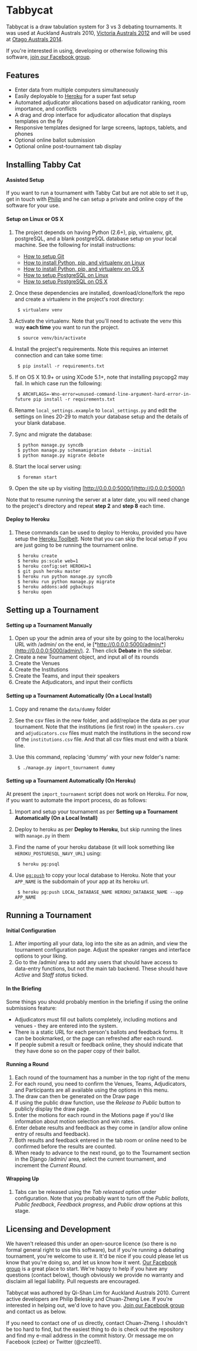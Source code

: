 # Tabbycat

Tabbycat is a draw tabulation system for 3 vs 3 debating tournaments. It was used at Auckland Australs 2010, [Victoria Australs 2012](http://australs2012.com) and will be used at [Otago Australs 2014](http://australs2014.com).

If you're interested in using, developing or otherwise following this software,
[join our Facebook group](https://www.facebook.com/groups/tabbycat.debate/).

## Features

- Enter data from multiple computers simultaneously
- Easily deployable to [Heroku](https://www.heroku.com) for a super fast setup
- Automated adjudicator allocations based on adjudicator ranking, room importance, and conflicts
- A drag and drop interface for adjudicator allocation that displays templates on the fly
- Responsive templates designed for large screens, laptops, tablets, and phones
- Optional online ballot submission
- Optional online post-tournament tab display

## Installing Tabby Cat

#### Assisted Setup

If you want to run a tournament with Tabby Cat but are not able to set it up, get in touch with [Philip](http://www.google.com/recaptcha/mailhide/d?k=01aItEbHtwnn1PzIPGGM9W8A==&c=XWljk2iGokfhziV2Rt4OiKA5uab1vCrnxwXcPUsWgnM=) and he can setup a private and online copy of the software for your use.

#### Setup on Linux or OS X

1. The project depends on having Python (2.6+), pip, virtualenv, git, postgreSQL, and a blank postgreSQL database setup on your local machine. See the following for install instructions:

    - [How to setup Git](https://help.github.com/articles/set-up-git)
    - [How to install Python, pip, and virtualenv on Linux](http://docs.python-guide.org/en/latest/starting/install/linux/)
    - [How to install Python, pip, and virtualenv on OS X](http://docs.python-guide.org/en/latest/starting/install/osx/)
    - [How to setup PostgreSQL on Linux](https://wiki.postgresql.org/wiki/Detailed_installation_guides#Any_UNIX-Like_Platform)
    - [How to setup PostgreSQL on OS X](http://marcinkubala.wordpress.com/2013/11/11/postgresql-on-os-x-mavericks/)

2. Once these dependencies are installed, download/clone/fork the repo and create a virtualenv in the project's root directory:

        $ virtualenv venv

3. Activate the virtualenv. Note that you'll need to activate the venv this way **each time** you want to run the project.

        $ source venv/bin/activate

3. Install the project's requirements. Note this requires an internet connection and can take some time:

        $ pip install -r requirements.txt

4. If on OS X 10.9+ or using XCode 5.1+, note that installing psycopg2 may fail. In which case run the following:

        $ ARCHFLAGS=-Wno-error=unused-command-line-argument-hard-error-in-future pip install -r requirements.txt

5. Rename ```local_settings.example``` to ```local_settings.py``` and edit the settings on lines 20-29 to match your database setup and the details of your blank database.

6. Sync and migrate the database:

        $ python manage.py syncdb
        $ python manage.py schemamigration debate --initial
        $ python manage.py migrate debate

7. Start the local server using:

        $ foreman start

8. Open the site up by visiting [http://0.0.0.0:5000/](http://0.0.0.0:5000/)

Note that to resume running the server at a later date, you will need change to the project's directory and repeat **step 2** and **step 8** each time.

#### Deploy to Heroku

1. These commands can be used to deploy to Heroku, provided you have setup the [Heroku Toolbelt](https://devcenter.heroku.com/articles/getting-started-with-python#local-workstation-setup). Note that you can skip the local setup if you are just going to be running the tournament online.

        $ heroku create
        $ heroku ps:scale web=1
        $ heroku config:set HEROKU=1
        $ git push heroku master
        $ heroku run python manage.py syncdb
        $ heroku run python manage.py migrate
        $ heroku addons:add pgbackups
        $ heroku open

## Setting up a Tournament

#### Setting up a Tournament Manually

1. Open up your the admin area of your site by going to the local/heroku URL with /admin/ on the end, ie [*http://0.0.0.0:5000/admin/*](http://0.0.0.0:5000/admin/). 2. Then click **Debate** in the sidebar.
3. Create a new Tournament object, and input all of its rounds
4. Create the Venues
5. Create the Institutions
6. Create the Teams, and input their speakers
7. Create the Adjudicators, and input their conflicts

#### Setting up a Tournament Automatically (On a Local Install)

1. Copy and rename the ```data/dummy``` folder
2. See the csv files in the new folder, and add/replace the data as per your tournament. Note that the institutions (ie first row) in the ```speakers.csv``` and ```adjudicators.csv``` files must match the institutions in the second row of the ```institutions.csv``` file. And that all csv files must end with a blank line.
3. Use this command, replacing 'dummy' with your new folder's name:

        $ ./manage.py import_tournament dummy

#### Setting up a Tournament Automatically (On Heroku)

At present the ```import_tournament``` script does not work on Heroku. For now, if you want to automate the import process, do as follows:

1. Import and setup your tournament as per **Setting up a Tournament Automatically (On a Local Install)**

2. Deploy to heroku as per **Deploy to Heroku**, but skip running the lines with ```manage.py``` in them

3. Find the name of your heroku database (it will look something like ```HEROKU_POSTGRESQL_NAVY_URL```) using:

        $ heroku pg:psql

3. Use [```pg:push```](https://devcenter.heroku.com/articles/heroku-postgresql#pg-push) to copy your local database to Heroku. Note that your ```APP_NAME``` is the subdomain of your app at its heroku url.

        $ heroku pg:push LOCAL_DATABASE_NAME HEROKU_DATABASE_NAME --app APP_NAME

## Running a Tournament

#### Initial Configuration

1. After importing all your data, log into the site as an admin, and view the tournament configuration page. Adjust the speaker ranges and interface options to your liking.
2. Go to the /admin/ area to add any users that should have access to data-entry functions, but not the main tab backend. These should have *Active* and *Staff status* ticked.

#### In the Briefing

Some things you should probably mention in the briefing if using the online submissions feature:

- Adjudicators must fill out ballots completely, including motions and venues - they are entered into the system.
- There is a static URL for each person's ballots and feedback forms. It can be bookmarked, or the page can refreshed after each round.
- If people submit a result or feedback online, they should indicate that they have done so on the paper copy of their ballot.

#### Running a Round

1. Each round of the tournament has a number in the top right of the menu
2. For each round, you need to confirm the Venues, Teams, Adjudicators, and Participants are all available using the options in this menu.
3. The draw can then be generated on the Draw page
4. If using the public draw function, use the *Release to Public* button to publicly display the draw page.
5. Enter the motions for each round in the Motions page if you'd like information about motion selection and win rates.
6. Enter debate results and feedback as they come in (and/or allow online entry of results and feedback).
7. Both results and feedback entered in the tab room or online need to be confirmed before the results are counted.
8. When ready to advance to the next round, go to the Tournament section in the Django /admin/ area, select the current tournament, and increment the *Current Round*.

#### Wrapping Up

1. Tabs can be released using the *Tab released* option under configuration. Note that you probably want to turn off the *Public ballots*, *Public feedback*, *Feedback progress*, and *Public draw* options at this stage.

## Licensing and Development

We haven't released this under an open-source licence (so there is no formal general right to use this software), but if you're running a debating tournament, you're welcome to use it. It'd be nice if you could please let us know that you're doing so, and let us know how it went. [Our Facebook group](https://www.facebook.com/groups/tabbycat.debate/) is a great place to start. We're happy to help if you have any questions (contact below), though obviously we provide no warranty and disclaim all legal liability. Pull requests are encouraged.

Tabbycat was authored by Qi-Shan Lim for Auckland Australs 2010. Current active developers are Philip Belesky and Chuan-Zheng Lee. If you're interested in helping out, we'd love to have you. [Join our Facebook group](https://www.facebook.com/groups/tabbycat.debate/) and contact us as below.

If you need to contact one of us directly, contact Chuan-Zheng. I shouldn't be too hard to find, but the easiest thing to do is check out the repository and find my e-mail address in the commit history. Or message me on Facebook (czlee) or Twitter (@czlee11).



